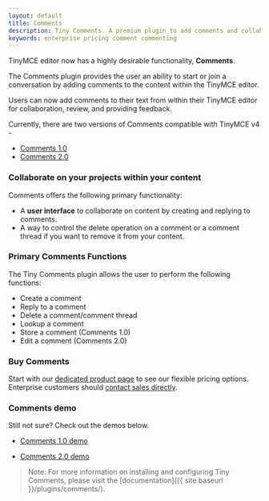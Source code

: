 ```yaml
---
layout: default
title: Comments
description: Tiny Comments. A premium plugin to add comments and collaborate for content editing.
keywords: enterprise pricing comment commenting
---
```


TinyMCE editor now has a highly desirable functionality, **Comments**.

The Comments plugin provides the user an ability to start or join a conversation by adding comments to the content within the TinyMCE editor.

Users can now add comments to their text from within their TinyMCE editor for collaboration, review, and providing feedback.

Currently, there are two versions of Comments compatible with TinyMCE v4 -

* [Comments 1.0]({{site.baseurl}}/plugins/comments/comments_1.0/)
* [Comments 2.0]({{site.baseurl}}/plugins/comments/comments_2.0/)

### Collaborate on your projects within your content

Comments offers the following primary functionality:

* A **user interface** to collaborate on content by creating and replying to comments.
* A way to control the delete operation on a comment or a comment thread if you want to remove it from your content.

### Primary Comments Functions

The Tiny Comments plugin allows the user to perform the following functions:

* Create a comment
* Reply to a comment
* Delete a comment/comment thread
* Lookup a comment
* Store a comment (Comments 1.0)
* Edit a comment (Comments 2.0)

### Buy Comments

Start with our [dedicated product page](https://apps.tiny.cloud/products/comments/) to see our flexible pricing options. Enterprise customers should [contact sales directly](https://www.tiny.cloud/contact/). 

### Comments demo

Still not sure? Check out the demos below.

* [Comments 1.0 demo]({{site.baseurl}}/demo/comments/#comments10demo/)

* [Comments 2.0 demo]({{site.baseurl}}/demo/comments/#comments20demo/)

> Note: For more information on installing and configuring Tiny Comments, please visit the [documentation]({{ site.baseurl }}/plugins/comments/).





